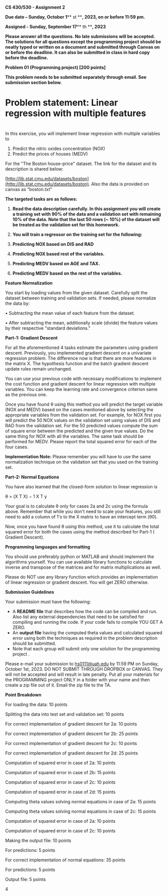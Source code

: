 **CS 430/530 - Assignment 2**

**Due date – Sunday, October 1**** st ****, 2023, on or before 11:59 pm.**

**Assigned - Sunday, September 17**** th ****, 2023**

**Please answer all the questions. No late submissions will be accepted. The solutions for all questions except the programming project should be neatly typed or written on a document and submitted through Canvas on or before the deadline. It can also be submitted in class in hard copy before the deadline.**

**Problem 01 (Programming project) [200 points]**

**This problem needs to be submitted separately through email. See submission section below.**

# Problem statement: Linear regression with multiple features

#

In this exercise, you will implement linear regression with multiple variables to

1. Predict the nitric oxides concentration (NOX)
2. Predict the prices of houses (MEDV)

For the "The Boston house-price" dataset. The link for the dataset and its description is shared below:

[http://lib.stat.cmu.edu/datasets/boston](http://lib.stat.cmu.edu/datasets/boston). Also the data is provided on canvas as "boston.txt"

**The targeted tasks are as follows:**

1. **Read the data description carefully. In this assignment you will create a training set with 90% of the data and a validation set with remaining 10% of the data. Note that the last 50 rows (~ 10%) of the dataset will be treated as the validation set for this homework.**

1. **You will train a regressor on the training set for the following:**
  1. **Predicting NOX based on DIS and RAD**
  2. **Predicting NOX based rest of the variables.**
  3. **Predicting MEDV based on AGE and TAX.**
  4. **Predicting MEDV based on the rest of the variables.**

**Feature Normalization**

You start by loading values from the given dataset. Carefully split the dataset between training and validation sets. If needed, please normalize the data by:

• Subtracting the mean value of each feature from the dataset.

• After subtracting the mean, additionally scale (divide) the feature values by their respective "standard deviations."

**Part-1: Gradient Descent**

For all the aforementioned 4 tasks estimate the parameters using gradient descent. Previously, you implemented gradient descent on a univariate regression problem. The difference now is that there are more features in the matrix X. The hypothesis function and the batch gradient descent update rules remain unchanged.

You can use your previous code with necessary modifications to implement the cost function and gradient descent for linear regression with multiple variables. You can keep the learning rate and convergence criterion same as the previous one.

Once you have found θ using this method you will predict the target variable (NOX and MEDV) based on the cases mentioned above by selecting the appropriate variables from the validation set. For example, for NOX first you will predict the 50 NOX values on the validation set using values of DIS and RAD from the validation set. For the 50 predicted values compute the sum of square error between the predicted and the given true values. Do the same thing for NOX with all the variables. The same task should be performed for MEDV. Please report the total squared error for each of the four cases.

**Implementation Note:** Please remember you will have to use the same normalization technique on the validation set that you used on the training set.

**Part-2: Normal Equations**

You have also learned that the closed-form solution to linear regression is

θ = (X T X) − 1 X T y

Your goal is to calculate θ only for cases 2a and 2c using the formula above. Remember that while you don't need to scale your features, you still need to add a column of 1's to the X matrix to have an intercept term (θ0).

Now, once you have found θ using this method, use it to calculate the total squared error for both the cases using the method described for Part-1 ( Gradient Descent).

**Programming languages and formatting**

You should use preferably python or MATLAB and should implement the algorithms yourself. You can use available library functions to calculate inverse and transpose of the matrices and for matrix multiplications as well.

Please do NOT use any library function which provides an implementation of linear regression or gradient descent. You will get ZERO otherwise.

**Submission Guidelines**

Your submission must have the following:

- A **README file** that describes how the code can be compiled and run. Also list any external dependencies that need to be satisfied for compiling and running the code. If your code fails to compile YOU GET A ZERO.
- An **output file** having the computed theta values and calculated squared error using both the techniques as required in the problem description should be submitted.
- Note that each group will submit only one solution for the programming project .

Please e-mail your submission to [hs0111@uah.edu](mailto:hs0111@uah.edu) by 11:59 PM on Sunday, October 1st, 2023. DO NOT SUBMIT THROUGH DROPBOX or CANVAS. They will not be accepted and will result in late penalty. Put all your materials for the PROGRAMMING project ONLY in a folder with your name and then create a zip file out of it. Email the zip file to the TA.

**Point Breakdown**

For loading the data: 10 points

Splitting the data into test set and validation set: 10 points

For correct implementation of gradient descent for 2a: 10 points

For correct implementation of gradient descent for 2b: 25 points

For correct implementation of gradient descent for 2c: 10 points

For correct implementation of gradient descent for 2d: 25 points

Computation of squared error in case of 2a: 10 points

Computation of squared error in case of 2b: 15 points

Computation of squared error in case of 2c: 10 points

Computation of squared error in case of 2d: 15 points

Computing theta values solving normal equations in case of 2a: 15 points

Computing theta values solving normal equations in case of 2c: 15 points

Computation of squared error in case of 2a: 10 points

Computation of squared error in case of 2c: 10 points

Making the output file: 10 points

For predictions: 5 points

For correct implementation of normal equations: 35 points

For predictions: 5 points

Output file: 5 points

4
